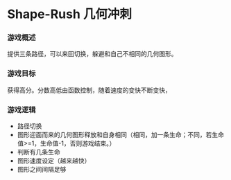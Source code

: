 # Shape-Rush  几何冲刺
### 游戏概述
提供三条路径，可以来回切换，躲避和自己不相同的几何图形。
### 游戏目标
获得高分。分数高低由函数控制，随着速度的变快不断变快，
### 游戏逻辑
* 路径切换
* 图形迎面而来的几何图形释放和自身相同（相同，加一条生命；不同，若生命值>=1，生命值-1，否则游戏结束。）
* 判断有几条生命
* 图形速度设定（越来越快）
* 图形之间间隔足够
